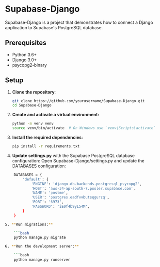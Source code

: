 # Supabase-Django

Supabase-Django is a project that demonstrates how to connect a Django application to Supabase's PostgreSQL database.

## Prerequisites

- Python 3.6+
- Django 3.0+
- psycopg2-binary

## Setup

1. **Clone the repository**:

   ```bash
   git clone https://github.com/yourusername/Supabase-Django.git
   cd Supabase-Django

2. **Create and activate a virtual environment:**

   ```bash
   python -m venv venv
   source venv/bin/activate  # On Windows use `venv\Scripts\activate`

3. **Install the required dependencies:**
   ```bash
   pip install -r requirements.txt

4. **Update settings.py**
   with the Supabase PostgreSQL database configuration:
   Open Supabase-Django/settings.py and update the DATABASES configuration:

```bash
    DATABASES = {
        'default': {
            'ENGINE': 'django.db.backends.postgresql_psycopg2',
            'HOST': 'aws-34-ap-south-7.pooler.supabase.com',
            'NAME': 'postme',
            'USER': 'postgres.eadfvvbutsqgurzq',
            'PORT': '6973',
            'PASSWORD': 'iE0f4b9yL54M',
        }
    }

5. **Run migrations:**

    ```bash
    python manage.py migrate

6. **Run the development server:**

    ```bash
    python manage.py runserver
